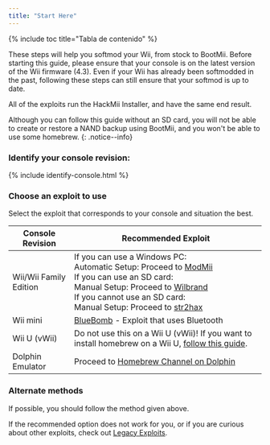 ```yaml
---
title: "Start Here"
---
```


{% include toc title="Tabla de contenido" %}

These steps will help you softmod your Wii, from stock to BootMii. Before starting this guide, please ensure that your console is on the latest version of the Wii firmware (4.3). Even if your Wii has already been softmodded in the past, following these steps can still ensure that your softmod is up to date.

All of the exploits run the HackMii Installer, and have the same end result.

Although you can follow this guide without an SD card, you will not be able to create or restore a NAND backup using BootMii, and you won't be able to use some homebrew.
{: .notice--info}

### Identify your console revision:

{% include identify-console.html %}<br>

### Choose an exploit to use

Select the exploit that corresponds to your console and situation the best.

| Console Revision       | Recommended Exploit                                                                                                                                                                                                                                                                      |
| ---------------------- | ---------------------------------------------------------------------------------------------------------------------------------------------------------------------------------------------------------------------------------------------------------------------------------------- |
| Wii/Wii Family Edition | If you can use a Windows PC:<br> Automatic Setup: Proceed to [ModMii](modmii)<br> If you can use an SD card:<br> Manual Setup: Proceed to [Wilbrand](wilbrand)<br> If you cannot use an SD card:<br> Manual Setup: Proceed to [str2hax](str2hax)<br> |
| Wii mini               | [BlueBomb](bluebomb) - Exploit that uses Bluetooth                                                                                                                                                                                                                                       |
| Wii U (vWii)           | Do not use this on a Wii U (vWii)! If you want to install homebrew on a Wii U, [follow this guide](https://wiiu.hacks.guide).                                                                                                                                                            |
| Dolphin Emulator       | Proceed to [Homebrew Channel on Dolphin](homebrew-dolphin)                                                                                                                                                                                                                               |

### Alternate methods

If possible, you should follow the method given above.

If the recommended option does not work for you, or if you are curious about other exploits, check out [Legacy Exploits](legacy-exploits).
